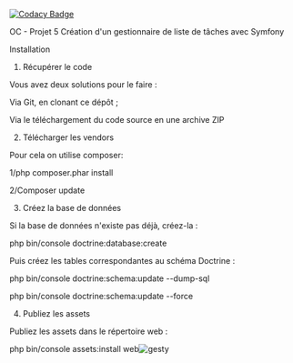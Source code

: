 [![Codacy Badge](https://api.codacy.com/project/badge/Grade/a64ba1f5c7564d8492f91701c273976c)](https://www.codacy.com/app/Link1986/projet5?utm_source=github.com&amp;utm_medium=referral&amp;utm_content=Link1986/projet5&amp;utm_campaign=Badge_Grade)

OC - Projet 5
Création d'un gestionnaire de liste de tâches avec Symfony

Installation
1. Récupérer le code

Vous avez deux solutions pour le faire :

Via Git, en clonant ce dépôt ;

Via le téléchargement du code source en une archive ZIP

2. Télécharger les vendors

Pour cela on utilise composer:

1/php composer.phar install

2/Composer update

3. Créez la base de données

Si la base de données n'existe pas déjà, créez-la :

php bin/console doctrine:database:create

Puis créez les tables correspondantes au schéma Doctrine :

php bin/console doctrine:schema:update --dump-sql

php bin/console doctrine:schema:update --force

4. Publiez les assets

Publiez les assets dans le répertoire web :

php bin/console assets:install web![gesty](https://user-images.githubusercontent.com/27373255/145893788-f84cb1cf-492d-40cc-a805-b43bd404b909.png)
